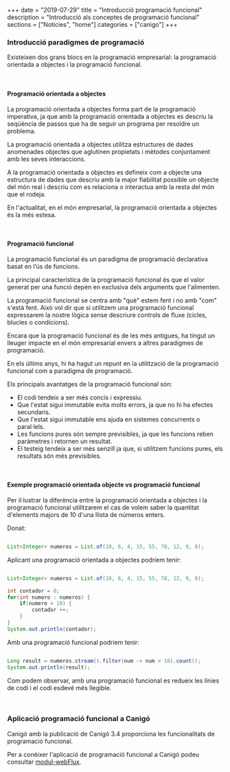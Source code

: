 +++
date        = "2019-07-29"
title       = "Introducció programació funcional"
description = "Introducció als conceptes de programació funcional"
sections    = ["Notícies", "home"]
categories  = ["canigo"]
+++

### Introducció paradigmes de programació

Existeixen dos grans blocs en la programació empresarial: la programació orientada a objectes i la programació funcional.

<br>

#### Programació orientada a objectes

La programació orientada a objectes forma part de la programació imperativa, ja que amb la programació orientada a objectes es descriu la seqüència de passos que ha de seguir un programa per resoldre un problema.

La programació orientada a objectes utilitza estructures de dades anomenades objectes que aglutinen propietats i mètodes conjuntament amb les seves interaccions.

A la programació orientada a objectes es defineix com a objecte una estructura de dades que descriu amb la major fiabilitat possible un objecte del món real i descriu com es relaciona o interactua amb la resta del món que el rodeja.

En l'actualitat, en el món empresarial, la programació orientada a objectes és la més estesa.

<br>

#### Programació funcional

La programació funcional és un paradigma de programació declarativa basat en l’ús de funcions.

La principal característica de la programació funcional és que el valor generat per una funció depèn en exclusiva dels arguments que l'alimenten.

La programació funcional se centra amb "què" estem fent i no amb "com" s'està fent. Això vol dir que si utilitzem una programació funcional expressarem la nostre lògica sense descriure controls de fluxe (cicles, blucles o condicions).

Encara que la programació funcional és de les més antigues, ha tingut un lleuger impacte en el món empresarial envers a altres paradigmes de programació.

En els últims anys, hi ha hagut un repunt en la utilització de la programació funcional com a paradigma de programació.

Els principals avantatges de la programació funcional són:

- El codi tendeix a ser més concís i expressiu.
- Que l'estat sigui immutable evita molts errors, ja que no hi ha efectes secundaris.
- Que l'estat sigui immutable ens ajuda en sistemes concurrents o paral·lels.
- Les funcions pures són sempre previsibles, ja que les funcions reben paràmetres i retornen un resultat.
- El testeig tendeix a ser més senzill ja que, si utilitzem funcions pures, els resultats són més previsibles.

<br>

#### Exemple programació orientada objecte vs programació funcional

Per il·lustrar la diferència entre la programació orientada a objectes i la programació funcional utilitzarem el cas de volem saber la quantitat d'elements majors de 10 d'una llista de números enters.

Donat:
```java

List<Integer> numeros = List.of(18, 6, 4, 15, 55, 78, 12, 9, 8);

```

Aplicant una programació orientada a objectes podríem tenir:

```java

List<Integer> numeros = List.of(18, 6, 4, 15, 55, 78, 12, 9, 8);

int contador = 0;
for(int numero : numeros) {
    if(numero > 10) {
        contador ++;
    }
}
System.out.println(contador);

```

Amb una programació funcional podríem tenir:

```java

Long result = numeros.stream().filter(num -> num > 10).count();
System.out.println(result);

```

Com podem observar, amb una programació funcional es redueix les línies de codi i el codi esdevé més llegible.

<br>

### Aplicació programació funcional a Canigó

Canigó amb la publicació de Canigó 3.4 proporciona les funcionalitats de programació funcional.

Per a conèixer l'aplicació de programació funcional a Canigó podeu consultar
[modul-webFlux](/canigo-documentacio-versions-3x-altres/modul-webFlux/).
